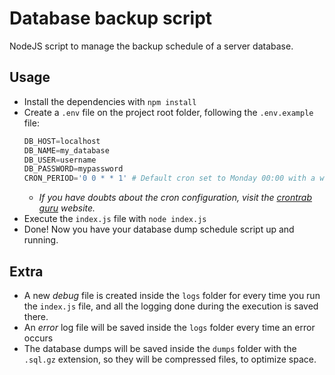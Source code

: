 # **Database backup script**

NodeJS script to manage the backup schedule of a server database.

## **Usage**

* Install the dependencies with `npm install`
* Create a `.env` file on the project root folder, following the `.env.example` file:
    ```python
    DB_HOST=localhost
    DB_NAME=my_database
    DB_USER=username
    DB_PASSWORD=mypassword
    CRON_PERIOD='0 0 * * 1' # Default cron set to Monday 00:00 with a weekly recurrency
    ```
    * *If you have doubts about the cron configuration, visit the [crontrab guru](https://crontab.guru/) website.*
* Execute the `index.js` file with `node index.js`
* Done! Now you have your database dump schedule script up and running.

## **Extra**

* A new *debug* file is created inside the `logs` folder for every time you run the `index.js` file, and all the logging done during the execution is saved there.
* An *error* log file will be saved inside the `logs` folder every time an error occurs
* The database dumps will be saved inside the `dumps` folder with the `.sql.gz` extension, so they will be compressed files, to optimize space.